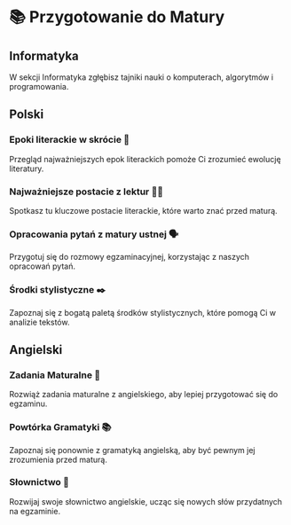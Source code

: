 # 📚 Przygotowanie do Matury

## Informatyka

W sekcji Informatyka zgłębisz tajniki nauki o komputerach, algorytmów i programowania.

## Polski

### Epoki literackie w skrócie 📖
Przegląd najważniejszych epok literackich pomoże Ci zrozumieć ewolucję literatury.

### Najważniejsze postacie z lektur 🧑‍🏫
Spotkasz tu kluczowe postacie literackie, które warto znać przed maturą.

### Opracowania pytań z matury ustnej 🗣️
Przygotuj się do rozmowy egzaminacyjnej, korzystając z naszych opracowań pytań.

### Środki stylistyczne ✒️
Zapoznaj się z bogatą paletą środków stylistycznych, które pomogą Ci w analizie tekstów.

## Angielski

### Zadania Maturalne 📝
Rozwiąż zadania maturalne z angielskiego, aby lepiej przygotować się do egzaminu.

### Powtórka Gramatyki 📚
Zapoznaj się ponownie z gramatyką angielską, aby być pewnym jej zrozumienia przed maturą.

### Słownictwo 📖
Rozwijaj swoje słownictwo angielskie, ucząc się nowych słów przydatnych na egzaminie.


